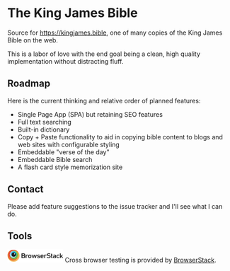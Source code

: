 # The King James Bible
Source for https://kingjames.bible, one of many copies of the King James Bible on the web.

This is a labor of love with the end goal being a clean, high quality implementation without distracting fluff.

## Roadmap
Here is the current thinking and relative order of planned features:
* Single Page App (SPA) but retaining SEO features
* Full text searching
* Built-in dictionary
* Copy + Paste functionality to aid in copying bible content to blogs and web sites with configurable styling
* Embeddable "verse of the day"
* Embeddable Bible search
* A flash card style memorization site

## Contact
Please add feature suggestions to the issue tracker and I'll see what I can do.

## Tools
![BrowserStack](doc/browserstacklogo.png)
Cross browser testing is provided by [BrowserStack](https://www.browserstack.com/).
  